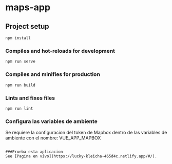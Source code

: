 # maps-app

## Project setup
```
npm install
```

### Compiles and hot-reloads for development
```
npm run serve
```

### Compiles and minifies for production
```
npm run build
```

### Lints and fixes files
```
npm run lint
```

### Configura las variables de ambiente
Se requiere la configuracion del token de Mapbox dentro de las variables de ambiente con el nombre: VUE_APP_MAPBOX
```

###Prueba esta aplicacion
See [Pagina en vivo](https://lucky-kleicha-465d4c.netlify.app/#/).
